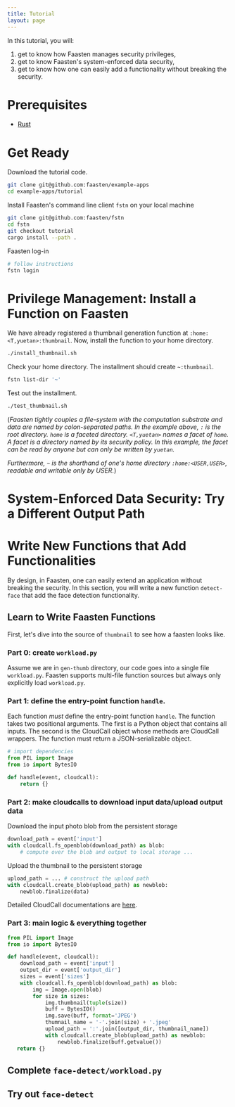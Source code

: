 ```yaml
---
title: Tutorial
layout: page
---
```

In this tutorial, you will:
1. get to know how Faasten manages security privileges,
2. get to know Faasten's system-enforced data security,
2. get to know how one can easily add a functionality without breaking the security.

# Prerequisites
* [Rust](https://www.rust-lang.org/tools/install)

# Get Ready
Download the tutorial code.
```sh
git clone git@github.com:faasten/example-apps
cd example-apps/tutorial
```
Install Faasten's command line client `fstn` on your local machine
```sh
git clone git@github.com:faasten/fstn
cd fstn
git checkout tutorial
cargo install --path .
```
Faasten log-in
```sh
# follow instructions
fstn login
```

# Privilege Management: Install a Function on Faasten
We have already registered a thumbnail generation function at `:home:<T,yuetan>:thumbnail`.
Now, install the function to your home directory.
```sh
./install_thumbnail.sh
```
Check your home directory. The installment should create `~:thumbnail`.
```sh
fstn list-dir '~'
```
Test out the installment.
```sh
./test_thumbnail.sh
```

(*Faasten tightly couples a file-system with the computation substrate and data are named by colon-separated
paths. In the example above, `:` is the root directory. `home` is a faceted directory. `<T,yuetan>` names a facet of `home`.
A facet is a directory named by its security policy. In this example, the facet can be read by anyone but can only
be written by `yuetan`.*

*Furthermore, `~` is the shorthand of one's home directory `:home:<USER,USER>`, readable and writable
only by USER.*)

# System-Enforced Data Security: Try a Different Output Path

# Write New Functions that Add Functionalities
By design, in Faasten, one can easily extend an application without breaking the security.
In this section, you will write a new function `detect-face` that add the face detection functionality.

## Learn to Write Faasten Functions
First, let's dive into the source of `thumbnail` to see how a faasten looks like.

### Part 0: create `workload.py`
Assume we are in `gen-thumb` directory, our code goes into a single file `workload.py`.
Faasten supports multi-file function sources but always only explicitly load `workload.py`.

### Part 1: define the entry-point function `handle`.
Each function *must* define the entry-point function `handle`. The function takes two
positional arguments. The first is a Python object that contains all inputs. The second is the
CloudCall object whose methods are CloudCall wrappers. The function must return a JSON-serializable
object.

```python
# import dependencies
from PIL import Image
from io import BytesIO

def handle(event, cloudcall):
    return {}
```

### Part 2: make cloudcalls to download input data/upload output data
Download the input photo blob from the persistent storage
```python
download_path = event['input']
with cloudcall.fs_openblob(download_path) as blob:
    # compute over the blob and output to local storage ...
```

Upload the thumbnail to the persistent storage
```python
upload_path = ... # construct the upload path
with cloudcall.create_blob(upload_path) as newblob:
    newblob.finalize(data)
```

Detailed CloudCall documentations are [here](documentation/index).

### Part 3: main logic & everything together
```python
from PIL import Image
from io import BytesIO

def handle(event, cloudcall):
    download_path = event['input']
    output_dir = event['output_dir']
    sizes = event['sizes']
    with cloudcall.fs_openblob(download_path) as blob:
        img = Image.open(blob)
        for size in sizes:
            img.thumbnail(tuple(size))
            buff = BytesIO()
            img.save(buff, format='JPEG')
            thumnail_name = '-'.join(size) + '.jpeg'
            upload_path = ':'.join([output_dir, thumbnail_name])
            with cloudcall.create_blob(upload_path) as newblob:
                newblob.finalize(buff.getvalue())
   return {}
```

## Complete `face-detect/workload.py`

## Try out `face-detect`
